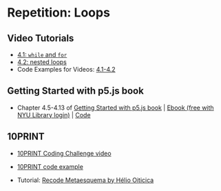 # Repetition: Loops

## Video Tutorials
* [4.1: `while` and `for`](https://www.youtube.com/watch?v=cnRD9o6odjk&list=PLRqwX-V7Uu6Zy51Q-x9tMWIv9cueOFTFA&index=14)
* [4.2: nested loops](https://www.youtube.com/watch?v=1c1_TMdf8b8&list=PLRqwX-V7Uu6Zy51Q-x9tMWIv9cueOFTFA&index=15)
* Code Examples for Videos: [4.1-4.2](https://github.com/CodingRainbow/Rainbow-Code/tree/master/p5.js)

## Getting Started with p5.js book
*  Chapter 4.5-4.13 of [Getting Started with p5.js book](http://amzn.to/2ckixCW) | [Ebook (free with NYU Library login)](https://ebookcentral.proquest.com/lib/nyulibrary-ebooks/detail.action?docID=4333728) | [Code](https://github.com/lmccart/gswp5.js-code)

## 10PRINT
* [10PRINT Coding Challenge video](https://youtu.be/bEyTZ5ZZxZs)
* [10PRINT code example](https://editor.p5js.org/icm/sketches/rkHKL962)

* Tutorial: [Recode Metaesquema by Hélio Oiticica](https://github.com/itpresidents/icm-help-sessions-2020/blob/master/session-04/session-04-example.md)